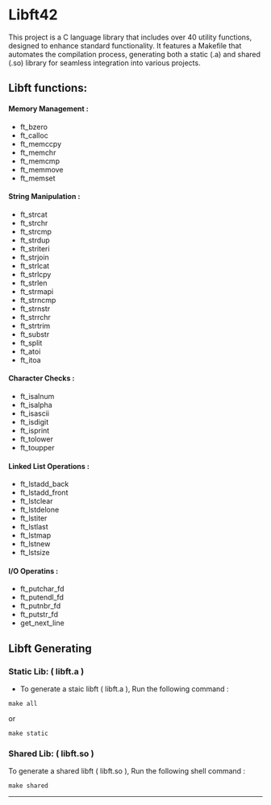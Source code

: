 # Libft42 #

This project is a C language library that includes over 40 utility functions, designed to enhance standard functionality. It features a Makefile that automates the compilation process, generating both a static (.a) and shared (.so) library for seamless integration into various projects.

## Libft functions: ##

#### Memory Management : ####
* ft_bzero
* ft_calloc
* ft_memccpy 
* ft_memchr
* ft_memcmp
* ft_memmove
* ft_memset

#### String Manipulation : ####
* ft_strcat
* ft_strchr
* ft_strcmp
* ft_strdup
* ft_striteri
* ft_strjoin
* ft_strlcat
* ft_strlcpy
* ft_strlen
* ft_strmapi
* ft_strncmp
* ft_strnstr
* ft_strrchr
* ft_strtrim
* ft_substr
* ft_split
* ft_atoi
* ft_itoa

#### Character Checks : ####
* ft_isalnum
* ft_isalpha
* ft_isascii
* ft_isdigit
* ft_isprint
* ft_tolower
* ft_toupper

#### Linked List Operations : ####
* ft_lstadd_back
* ft_lstadd_front
* ft_lstclear
* ft_lstdelone
* ft_lstiter
* ft_lstlast
* ft_lstmap
* ft_lstnew
* ft_lstsize

#### I/O Operatins : ####
* ft_putchar_fd
* ft_putendl_fd
* ft_putnbr_fd
* ft_putstr_fd
* get_next_line

## Libft Generating ##  

### Static Lib: ( libft.a )
- To generate a staic libft ( libft.a ), Run the following command :
```
make all
```
or 
```
make static
```

### Shared Lib: ( libft.so )
To generate a shared libft ( libft.so ), Run the following shell command :
```
make shared
```
---
